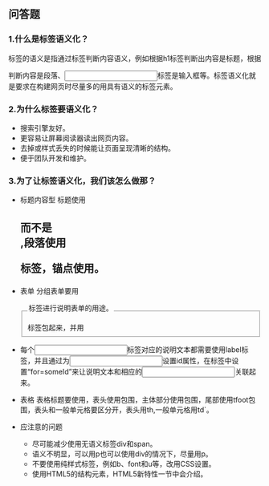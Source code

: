 ## 问答题
### 1.什么是标签语义化？  
标签的语义是指通过标签判断内容语义，例如根据h1标签判断出内容是标题，根据<p>判断内容是段落、<input>标签是输入框等。标签语义化就是要求在构建网页时尽量多的用具有语义的标签元素。  
### 2.为什么标签要语义化？  
* 搜索引擎友好。  
* 更容易让屏幕阅读器读出网页内容。  
* 去掉或样式丢失的时候能让页面呈现清晰的结构。  
* 便于团队开发和维护。 
### 3.为了让标签语义化，我们该怎么做那？  
* 标题内容型
标题使用<h2>而不是<div class="h2">,段落使用<p>标签，锚点使用<a>。

* 表单
分组表单要用<fieldset>标签包起来，并用<legend>标签进行说明表单的用途。

* 每个<input>标签对应的说明文本都需要使用label标签，并且通过为<input>设置id属性，在<label>标签中设置“for=someId”来让说明文本和相应的<input>关联起来。

* 表格
表格标题要使用<caption>，表头使用<thead>包围，主体部分使用包围，尾部使用tfoot包围，表头和一般单元格要区分开，表头用th,一般单元格用td`。

* 应注意的问题
    * 尽可能减少使用无语义标签div和span。
    * 语义不明显，可以用p也可以使用div的情况下，尽量用p。
    * 不要使用纯样式标签，例如b、font和u等，改用CSS设置。
    * 使用HTML5的结构元素，HTML5新特性一节中会介绍。